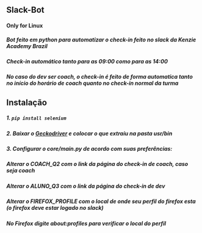 ## Slack-Bot
#### Only for Linux

##### Bot feito em python para automatizar o check-in feito no slack da Kenzie Academy Brazil
##### Check-in automático tanto para as 09:00 como para as 14:00
##### No caso do dev ser coach, o check-in é feito de forma automatica tanto no início do horário de coach quanto no check-in normal da turma

## Instalação

##### 1. ```pip install selenium```
##### 2. Baixar o [Geckodriver](https://github.com/mozilla/geckodriver/releases) e colocar o que extraiu na pasta usr/bin
##### 3. Configurar o core/main.py de acordo com suas preferências:
#####  Alterar o COACH_Q2 com o link da página do check-in de coach, caso seja coach
#####  Alterar o ALUNO_Q3 com o link da página do check-in de dev
#####  Alterar o FIREFOX_PROFILE com o local de onde seu perfil do firefox esta (o firefox deve estar logado no slack)
#####  No Firefox digite about:profiles para verificar o local do perfil
